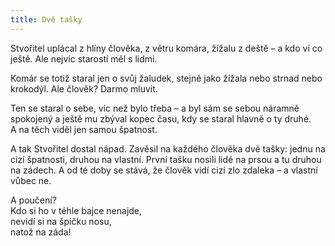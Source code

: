 ```yaml
---
title: Dvě tašky
---
```


Stvořitel uplácal z hlíny člověka, z větru komára, žížalu z deště – a kdo ví co ještě. Ale nejvíc starostí měl s lidmi.

Komár se totiž staral jen o svůj žaludek, stejně jako žížala nebo strnad nebo krokodýl. Ale člověk? Darmo mluvit.

Ten se staral o sebe, víc než bylo třeba – a byl sám se sebou náramně spokojený a ještě mu zbýval kopec času, kdy se staral hlavně o ty druhé. A na těch viděl jen samou špatnost.

A tak Stvořitel dostal nápad. Zavěsil na každého člověka dvě tašky: jednu na cizí špatnosti, druhou na vlastní. První tašku nosili lidé na prsou a tu druhou na zádech. A od té doby se stává, že člověk vidí cizí zlo zdaleka – a vlastní vůbec ne.

A poučení?  
Kdo si ho v téhle bajce nenajde,  
nevidí si na špičku nosu,  
natož na záda!

